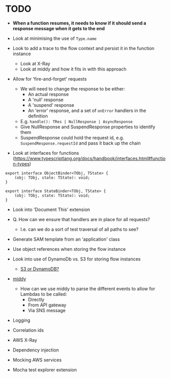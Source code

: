 # TODO

* __When a function resumes, it needs to know if it should send a response message when it gets to the end__

* Look at minimising the use of `Type.name`

* Look to add a trace to the flow context and persist it in the function instance
  * Look at X-Ray
  * Look at middy and how it fits in with this approach

* Allow for 'fire-and-forget' requests
  * We will need to change the response to be either:
    * An actual response
    * A 'null' response
    * A 'suspend' response
    * An 'error' response, and a set of `onError` handlers in the definition
  * E.g. `handle(): TRes | NullResponse | AsyncResponse`
  * Give NullResponse and SuspendResponse properties to identify them
  * SuspendResponse could hold the request id, e.g. `SuspendResponse.requestId` and pass it back up the chain

* Look at interfaces for functions (https://www.typescriptlang.org/docs/handbook/interfaces.html#function-types)
```
export interface ObjectBinder<TObj, TState> {
    (obj: TObj, state: TState): void;
}

export interface StateBinder<TObj, TState> {
    (obj: TObj, state: TState): void;
}
```

* Look into 'Document This' extension
* Q. How can we ensure that handlers are in place for all requests?
  * I.e. can we do a sort of test traversal of all paths to see?

* Generate SAM template from an 'application' class
* Use object references when storing the flow instance
* Look into use of DynamoDb vs. S3 for storing flow instances
  * [S3 or DynamoDB?](https://serverless.pub/s3-or-dynamodb/)
* [middy](https://middy.js.org/)
  * How can we use middy to parse the different events to allow for Lambdas to be called:
    * Directly
    * From API gateway
    * Via SNS message
* Logging
* Correlation ids
* AWS X-Ray
* Dependency injection
* Mocking AWS services
* Mocha test explorer extension

